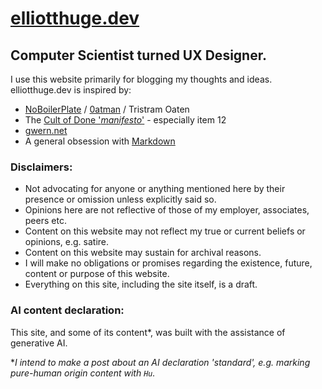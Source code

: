 # [elliotthuge.dev](https://www.elliotthuge.dev/)

## Computer Scientist turned UX Designer.

I use this website primarily for blogging my thoughts and ideas.  
elliotthuge.dev is inspired by:
* [NoBoilerPlate](https://www.youtube.com/@NoBoilerplate) / [0atman](https://www.0atman.com/) / Tristram Oaten
* The [Cult of Done '*manifesto*'](https://medium.com/@bre/the-cult-of-done-manifesto-724ca1c2ff13) - especially item 12
* [gwern.net](https://gwern.net/)
* A general obsession with [Markdown]()

### Disclaimers:

* Not advocating for anyone or anything mentioned here by their presence or omission unless explicitly said so.
* Opinions here are not reflective of those of my employer, associates, peers etc.
* Content on this website may not reflect my true or current beliefs or opinions, e.g. satire.
* Content on this website may sustain for archival reasons.
* I will make no obligations or promises regarding the existence, future, content or purpose of this website.
* Everything on this site, including the site itself, is a draft.

### AI content declaration:

This site, and some of its content*, was built with the assistance of generative AI.

*_I intend to make a post about an AI declaration 'standard', e.g. marking pure-human origin content with `Hu`._